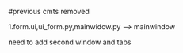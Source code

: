 #previous cmts removed

1.form.ui,ui_form.py,mainwidow.py --> mainwindow

need to add second window and tabs
